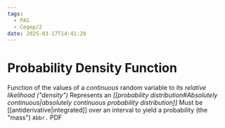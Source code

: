 ```yaml
---
tags:
  - PAS
  - Cegep/2
date: 2025-03-17T14:41:29
---
```


# Probability Density Function

Function of the values of a *continuous* random variable to its *relative likelihood ("density")*
Represents an *[[probability distribution#Absolutely continuous|absolutely continuous probability distribution]]*
Must be [[antiderivative|integrated]] over an interval to yield a probability (the "mass")
`Abbr.` PDF
